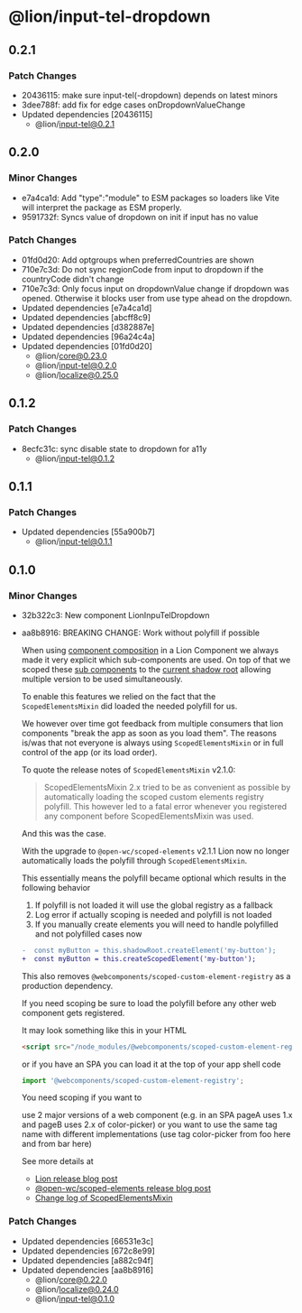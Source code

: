 # @lion/input-tel-dropdown

## 0.2.1

### Patch Changes

- 20436115: make sure input-tel(-dropdown) depends on latest minors
- 3dee788f: add fix for edge cases onDropdownValueChange
- Updated dependencies [20436115]
  - @lion/input-tel@0.2.1

## 0.2.0

### Minor Changes

- e7a4ca1d: Add "type":"module" to ESM packages so loaders like Vite will interpret the package as ESM properly.
- 9591732f: Syncs value of dropdown on init if input has no value

### Patch Changes

- 01fd0d20: Add optgroups when preferredCountries are shown
- 710e7c3d: Do not sync regionCode from input to dropdown if the countryCode didn't change
- 710e7c3d: Only focus input on dropdownValue change if dropdown was opened. Otherwise it blocks user from use type ahead on the dropdown.
- Updated dependencies [e7a4ca1d]
- Updated dependencies [abcff8c9]
- Updated dependencies [d382887e]
- Updated dependencies [96a24c4a]
- Updated dependencies [01fd0d20]
  - @lion/core@0.23.0
  - @lion/input-tel@0.2.0
  - @lion/localize@0.25.0

## 0.1.2

### Patch Changes

- 8ecfc31c: sync disable state to dropdown for a11y
  - @lion/input-tel@0.1.2

## 0.1.1

### Patch Changes

- Updated dependencies [55a900b7]
  - @lion/input-tel@0.1.1

## 0.1.0

### Minor Changes

- 32b322c3: New component LionInpuTelDropdown
- aa8b8916: BREAKING CHANGE: Work without polyfill if possible

  When using [component composition](https://lit.dev/docs/composition/component-composition/) in a Lion Component we always made it very explicit which sub-components are used.
  On top of that we scoped these [sub components](https://open-wc.org/docs/development/scoped-elements/) to the [current shadow root](https://github.com/WICG/webcomponents/blob/gh-pages/proposals/Scoped-Custom-Element-Registries.md) allowing multiple version to be used simultaneously.

  To enable this features we relied on the fact that the `ScopedElementsMixin` did loaded the needed polyfill for us.

  We however over time got feedback from multiple consumers that lion components "break the app as soon as you load them".
  The reasons is/was that not everyone is always using `ScopedElementsMixin` or in full control of the app (or its load order).

  To quote the release notes of `ScopedElementsMixin` v2.1.0:

  > ScopedElementsMixin 2.x tried to be as convenient as possible by automatically loading the scoped custom elements registry polyfill.
  > This however led to a fatal error whenever you registered any component before ScopedElementsMixin was used.

  And this was the case.

  With the upgrade to `@open-wc/scoped-elements` v2.1.1 Lion now no longer automatically loads the polyfill through `ScopedElementsMixin`.

  This essentially means the polyfill became optional which results in the following behavior

  1. If polyfill is not loaded it will use the global registry as a fallback
  2. Log error if actually scoping is needed and polyfill is not loaded
  3. If you manually create elements you will need to handle polyfilled and not polyfilled cases now

  ```diff
  -  const myButton = this.shadowRoot.createElement('my-button');
  +  const myButton = this.createScopedElement('my-button');
  ```

  This also removes `@webcomponents/scoped-custom-element-registry` as a production dependency.

  If you need scoping be sure to load the polyfill before any other web component gets registered.

  It may look something like this in your HTML

  ```html
  <script src="/node_modules/@webcomponents/scoped-custom-element-registry/scoped-custom-element-registry.min.js"></script>
  ```

  or if you have an SPA you can load it at the top of your app shell code

  ```js
  import '@webcomponents/scoped-custom-element-registry';
  ```

  You need scoping if you want to

  use 2 major versions of a web component (e.g. in an SPA pageA uses 1.x and pageB uses 2.x of color-picker)
  or you want to use the same tag name with different implementations (use tag color-picker from foo here and from bar here)

  See more details at

  - [Lion release blog post](https://lion-web.netlify.app/blog/lion-without-polyfills/)
  - [@open-wc/scoped-elements release blog post](https://open-wc.org/blog/scoped-elements-without-polyfill/)
  - [Change log of ScopedElementsMixin](https://github.com/open-wc/open-wc/blob/master/packages/scoped-elements/CHANGELOG.md#210)

### Patch Changes

- Updated dependencies [66531e3c]
- Updated dependencies [672c8e99]
- Updated dependencies [a882c94f]
- Updated dependencies [aa8b8916]
  - @lion/core@0.22.0
  - @lion/localize@0.24.0
  - @lion/input-tel@0.1.0
